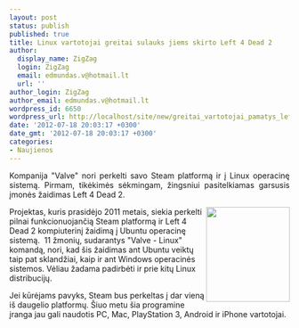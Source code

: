 ```yaml
---
layout: post
status: publish
published: true
title: Linux vartotojai greitai sulauks jiems skirto Left 4 Dead 2
author:
  display_name: ZigZag
  login: ZigZag
  email: edmundas.v@hotmail.lt
  url: ''
author_login: ZigZag
author_email: edmundas.v@hotmail.lt
wordpress_id: 6650
wordpress_url: http://localhost/site/new/greitai_vartotojai_pamatys_left_4_dead_2_skirta_linux/
date: '2012-07-18 20:03:17 +0300'
date_gmt: '2012-07-18 20:03:17 +0300'
categories:
- Naujienos
---
```

<p style="text-align: justify; ">
	<span style="text-align: justify; ">Kompanija &quot;Valve&quot; nori perkelti savo Steam platformą ir į Linux operacinę sistemą. Pirmam, tikėkimės sėkmingam, žingsniui pasitelkiamas garsusis įmonės žaidimas Left 4 Dead 2. &nbsp;</span></p>
<p style="text-align: justify; ">
	<span style="text-align: justify; "><img alt="" src="http://technews.lt/userfiles/leftfordead2.jpg" style="width: 150px; height: 170px; float: right;" /></span></p>
<p>
	Projektas, kuris prasidėjo 2011 metais, siekia perkelti pilnai funkcionuojančią Steam platformą ir Left 4 Dead 2 kompiuterinį žaidimą į Ubuntu operacinę sistemą. &nbsp;11 žmonių, sudarantys &quot;Valve - Linux&quot; komandą, nori, kad &scaron;is žaidimas ant Ubuntu veiktų taip pat sklandžiai, kaip ir ant Windows operacinės sistemos. Vėliau žadama padirbėti ir prie kitų Linux distribucijų.</p>
<p>
	Jei kūrėjams pavyks, Steam bus perkeltas į dar vieną i&scaron; daugelio platformų. &Scaron;iuo metu &scaron;ia programine įranga jau gali naudotis PC, Mac, PlayStation 3, Android ir iPhone vartotojai.</p>

